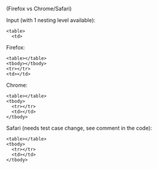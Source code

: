 (Firefox vs Chrome/Safari)

Input (with 1 nesting level available):
```
<table>
  <td>
```

Firefox:
```
<table></table>
<tbody></tbody>
<tr></tr>
<td></td>
```

Chrome:
```
<table></table>
<tbody>
  <tr></tr>
  <td></td>
</tbody>
```

Safari (needs test case change, see comment in the code):
```
<table></table>
<tbody>
  <tr></tr>
  <td></td>
</tbody>
```